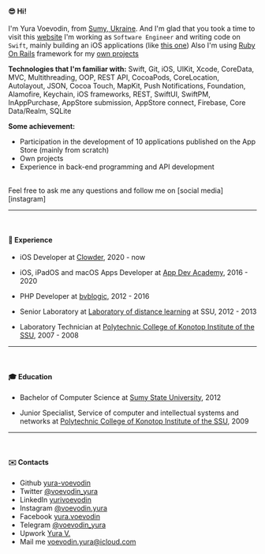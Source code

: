 #### 😎 Hi!

I'm Yura Voevodin, from [Sumy, Ukraine][ukraine]. And I'm glad that you took a time to visit this [website][blog]
I'm working as `Software Engineer` and writing code on `Swift`, mainly building an iOS applications (like [this one][proveit])
Also I'm using [Ruby On Rails][ruby-on-rail] framework for my [own projects](/projects)
</br>

**Technologies that I'm familiar with:**
Swift, Git, iOS, UIKit, Xcode, CoreData, MVC, Multithreading, OOP, REST API, CocoaPods, CoreLocation, Autolayout, JSON, Cocoa Touch, MapKit, Push Notifications, Foundation, Alamofire, Keychain, iOS frameworks, REST, SwiftUI, SwiftPM, InAppPurchase, AppStore submission, AppStore connect, Firebase, Core Data/Realm, SQLite

**Some achievement:**
* Participation in the development of 10 applications published on the App Store (mainly from scratch)
* Own projects
* Experience in back-end programming and API development

</br>
Feel free to ask me any questions and follow me on [social media][instagram]

---
<br>

#### 🚀 Experience

* iOS Developer at [Clowder][clowder], 2020 - now

* iOS, iPadOS and macOS Apps Developer at [App Dev Academy][app-dev-academy], 2016 - 2020

* PHP Developer at [bvblogic][bvblogic], 2012 - 2016

* Senior Laboratory at [Laboratory of distance learning][ssu-laboratory] at SSU, 2012 - 2013

* Laboratory Technician at [Polytechnic College of Konotop Institute of the SSU][colage], 2007 - 2008

---
<br>

#### 🎓 Education

* Bachelor of Computer Science at [Sumy State University][ssu], 2012

* Junior Specialist, Service of computer and intellectual systems and networks at [Polytechnic College of Konotop Institute of the SSU][colage], 2009

---
<br>

#### ✉️ Contacts

* Github [yura-voevodin](https://github.com/yura-voevodin)
* Twitter [@voevodin_yura](https://twitter.com/voevodin_yura)
* LinkedIn [yurivoevodin](https://www.linkedin.com/in/yurivoevodin)
* Instagram [@voevodin.yura][instagram]
* Facebook [yura.voevodin](https://www.facebook.com/yura.voevodin)
* Telegram [@voevodin_yura](https://t.me/voevodin_yura)
* Upwork [Yura V.](https://www.upwork.com/freelancers/~01f49c60721b71f48b)
* Mail me [voevodin.yura@icloud.com](mailto:voevodin.yura@icloud.com)


[avatar]: /avatar.png
[ukraine]: https://www.youtube.com/watch?v=qyMkAOd_Z9U
[blog]: https://github.com/yura-voevodin/blog-rails
[proveit]: https://app.playproveit.com
[ruby-on-rail]: https://rubyonrails.org

[clowder]: https://www.clowder.com/
[app-dev-academy]: https://www.appdev.academy/
[bvblogic]: https://bvblogic.com/
[ssu-laboratory]: https://dl.sumdu.edu.ua/en
[colage]: https://kpt.sumdu.edu.ua/

[ssu]: https://sumdu.edu.ua/int/en/

[instagram]: https://www.instagram.com/voevodin.yura